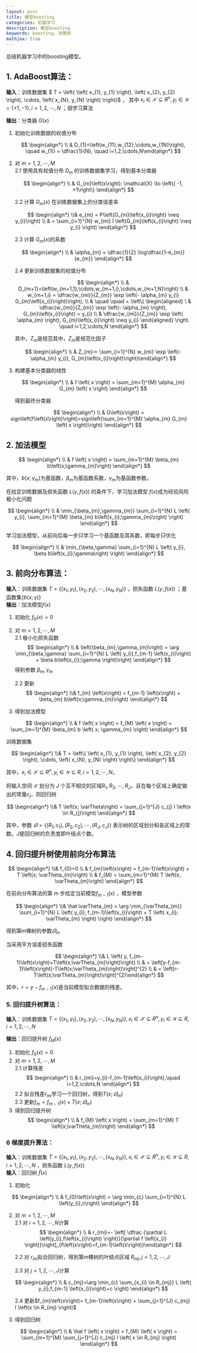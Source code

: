 ```yaml
---
layout: post
title: 模型boosting
categories: 机器学习
description: 模型boosting
keywords: boosting、决策树
mathjax: true
---
```


总结机器学习中的boosting模型。

## 1. AdaBoost算法：  

**输入**：训练数据集
$ T = \left\{ \left( x_{1}, y_{1} \right), \left( x_{2}, y_{2} \right), \cdots, \left( x_{N}, y_{N} \right) \right\}$ ，
其中 $x_{i} \in \mathcal{X} \subseteq R^{n}, y_{i} \in \mathcal{Y} = \left\{ +1, -1 \right\}, i = 1, 2, \cdots, N$ ；弱学习算法  

**输出**：分类器 $G\left(x\right)$  

1. 初始化训练数据的权值分布

    $$
    \begin{align*}  \\ & D_{1}=\left(w_{11},w_{12},\cdots,w_{1N}\right), \quad w_{1i} = \dfrac{1}{N}, \quad i=1,2,\cdots,N\end{align*}  
    $$

2. 对 $m=1,2,\cdots,M$  
    2.1 使用具有权值分布 $D_{m}$ 的训练数据集学习，得到基本分类器

    $$
    \begin{align*}  \\ & G_{m}\left(x\right): \mathcal{X} \to \left\{ -1, +1\right\} \end{align*} 
    $$

    2.2 计算 $G_{m}\left(x\right)$ 在训练数据集上的分类误差率  

    $$
    \begin{align*} \\& e_{m} = P\left(G_{m}\left(x_{i}\right) \neq y_{i}\right)
    \\ & = \sum_{i=1}^{N} w_{mi} I \left(G_{m}\left(x_{i}\right) \neq y_{i} \right) \end{align*}   
    $$

    2.3 计算 $G_{m} \left(x\right)$的系数 


    $$
    \begin{align*}  \\ & \alpha_{m} = \dfrac{1}{2} \log\dfrac{1-e_{m}}{e_{m}} \end{align*}
    $$

    2.4 更新训练数据集的权值分布

    $$
    \begin{align*}  \\ &  D_{m+1}=\left(w_{m+1,1},\cdots,w_{m+1,i},\cdots,w_{m+1,N}\right)
    \\ & w_{m+1,i} = \dfrac{w_{mi}}{Z_{m}} \exp \left(- \alpha_{m} y_{i} G_{m}\left(x_{i}\right)\right), 
    \\ & \quad \quad = \left\{
    \begin{aligned} 
    \ &  \dfrac{w_{mi}}{Z_{m}} \exp \left(- \alpha_{m} \right), G_{m}\left(x_{i}\right) = y_{i}
    \\ & \dfrac{w_{mi}}{Z_{m}} \exp \left( \alpha_{m} \right), G_{m}\left(x_{i}\right) \neq y_{i}
    \end{aligned}
    \right. \quad i=1,2,\cdots,N \end{align*}
    $$


    其中，$Z_{m}$是规范其中，$Z_{m}$是规范化因子
    
    $$
    \begin{align*}  \\ & Z_{m}＝ \sum_{i=1}^{N} w_{mi} \exp \left(- \alpha_{m} y_{i}, G_{m}\left(x_{i}\right)\right)\end{align*}  
    $$
  
3. 构建基本分类器的线性

    $$
    \begin{align*}  \\ & f \left( x \right) = \sum_{m=1}^{M} \alpha_{m} G_{m} \left( x \right) \end{align*}   
    $$

    得到最终分类器

$$
\begin{align*}  \\ & G\left(x\right) = sign\left(f\left(x\right)\right)=sign\left(\sum_{m=1}^{M} \alpha_{m} G_{m} \left( x \right)\right) \end{align*} 
$$

## 2. 加法模型

$$
\begin{align*}  \\ & f \left( x \right) = \sum_{m=1}^{M} \beta_{m} b\left(x;\gamma_{m}\right) \end{align*} 
$$


其中，$b\left(x;\gamma_{m}\right)$为基函数，$\beta_{m}$为基函数系数，$\gamma_{m}$为基函数参数。

在给定训练数据及损失函数 $L\left(y,f\left(x\right)\right)$ 的条件下，学习加法模型 $f\left(x\right)$成为经验风险极小化问题

$$
\begin{align*}  \\ & \min_{\beta_{m},\gamma_{m}} \sum_{i=1}^{N} L \left( y_{i}, \sum_{m=1}^{M} \beta_{m} b\left(x_{i};\gamma_{m}\right)  \right) \end{align*} 
$$

学习加法模型，从前向后每一步只学习一个基函数及其系数，即每步只优化

$$
\begin{align*}  \\ & \min_{\beta,\gamma} \sum_{i=1}^{N} L \left( y_{i}, \beta b\left(x_{i};\gamma\right)  \right) \end{align*} 
$$

## 3. 前向分布算法：  

**输入**：训练数据集 $T = \left\{ \left( x_{1}, y_{1} \right), \left( x_{2}, y_{2} \right), \cdots, \left( x_{N}, y_{N} \right) \right\}$ ，损失函数 $L\left(y,f\left(x\right)\right)$ ；基函数集$\left\{b\left(x;\gamma\right)\right\}$  
**输出**：加法模型$f\left(x\right)$ 
 
1. 初始化 $f_{0}\left(x\right)=0$     
2. 对 $m=1,2,\cdots,M$  
    2.1 极小化损失函数
    $$
    \begin{align*}  \\ & \left(\beta_{m},\gamma_{m}\right) = \arg \min_{\beta,\gamma} \sum_{i=1}^{N} L \left( y_{i},f_{m-1} \left(x_{i}\right) + \beta b\left(x_{i};\gamma \right)\right) \end{align*} 
    $$
    得到参数 $\beta_{m},\gamma_{m}$  
    
    2.2 更新  
    $$
    \begin{align*} \\& f_{m} \left(x\right) = f_{m-1} \left(x\right) + \beta_{m} b\left(x;\gamma_{m}\right) \end{align*}   
    $$
    
3. 得到加法模型

$$
\begin{align*}  \\ & f \left( x \right) = f_{M} \left( x \right) = \sum_{m=1}^{M} \beta_{m} b \left( x; \gamma_{m} \right) \end{align*}    
$$

训练数据集

$$
\begin{align*} \\& T = \left\{ \left( x_{1}, y_{1} \right), \left( x_{2}, y_{2} \right), \cdots, \left( x_{N}, y_{N} \right) \right\} \end{align*}   
$$

其中，$x_{i} \in \mathcal{X} \subseteq R^{n}, y_{i} \in \mathcal{Y} \subseteq R, i = 1, 2, \cdots, N$。

将输入空间 $\mathcal{X}$ 划分为 $J$ 个互不相交的区域$R_{1},R_{2},\cdots,R_{J}$，且在每个区域上确定输出的常量$c_{j}$，则回归树

$$
\begin{align*} \\& T \left(x; \varTheta\right) =  \sum_{j=1}^{J} c_{j} I \left(x \in R_{j}\right) \end{align*} 
$$

其中，参数 $\varTheta = \left\{ \left(R_{1}, c_{1}\right),\left(R_{2}, c_{2}\right),\cdots,\left(R_{J}, c_{J}\right) \right\}$ 表示树的区域划分和各区域上的常数。$J$是回归树的负责度即叶结点个数。

## 4. 回归提升树使用前向分布算法

$$
\begin{align*} \\& f_{0}=0
\\ & f_{m}\left(x\right) = f_{m-1}\left(x\right) + T \left(x; \varTheta_{m}\right) 
\\ & f_{M} = \sum_{m=1}^{M} T \left(x; \varTheta_{m}\right) \end{align*} 
$$

在前向分布算法的第 $m$ 步给定当前模型$f_{m-1}\left(x\right)$ ，模型参数

$$
\begin{align*} \\& \hat \varTheta_{m} = \arg \min_{\varTheta_{m}} \sum_{i=1}^{N} L \left( y_{i}, f_{m-1}\left(x_{i}\right) + T \left( x_{i}; \varTheta_{m} \right) \right) \end{align*} 
$$

得到第$m$棵树的参数$\hat \varTheta_{m}$

当采用平方误差损失函数

$$
\begin{align*} \\& L \left( y, f_{m-1}\left(x\right)+T\left(x;\varTheta_{m}\right)\right) 
\\ & = \left[y-f_{m-1}\left(x\right)-T\left(x;\varTheta_{m}\right)\right]^{2} 
\\ & = \left[r-T\left(x;\varTheta_{m}\right)\right]^{2}\end{align*} 
$$

其中，$r=y-f_{m-1}\left(x\right)$是当前模型拟合数据的残差。

### 5. 回归提升树算法：  
**输入**：训练数据集 $T = \left\{ \left( x_{1}, y_{1} \right), \left( x_{2}, y_{2} \right), \cdots, \left( x_{N}, y_{N} \right) \right\},x_{i} \in \mathcal{X} \subseteq R^{n}, y_{i} \in \mathcal{Y} \subseteq R, i = 1, 2, \cdots, N$  

**输出**：回归提升树 $f_{M}\left(x\right)$ 
 
1. 初始化 $f_{0}\left(x\right)=0$     
2. 对 $m=1,2,\cdots,M$  
    2.1 计算残差
    $$
    \begin{align*}  \\ & r_{mi}=y_{i}-f_{m-1}\left(x_{i}\right),\quad i=1,2,\cdots,N \end{align*}  
    $$
    2.2 拟合残差$r_{mi}$学习一个回归树，得到$T\left(x;\varTheta_{m}\right)$  
    2.3 更新$f_{m}=f_{m-1}\left(x\right)+T\left(x;\varTheta_{m}\right)$   
3. 得到回归提升树
    $$
    \begin{align*}  \\ &  f_{M} \left( x \right) = \sum_{m=1}^{M} T \left(x;\varTheta_{m}\right) \end{align*}    
    $$

### 6 梯度提升算法：  
**输入**：训练数据集 $T = \left\{ \left( x_{1}, y_{1} \right), \left( x_{2}, y_{2} \right), \cdots, \left( x_{N}, y_{N} \right) \right\},x_{i} \in \mathcal{X} \subseteq R^{n}, y_{i} \in \mathcal{Y} \subseteq R, i = 1, 2, \cdots, N$ ，损失函数 $L\left(y,f\left(x\right)\right)$  
**输入**：回归树 $\hat f\left(x\right)$  

1. 初始化

$$
\begin{align*}  \\ & f_{0}\left(x\right) = \arg \min_{c} \sum_{i=1}^{N} L \left(y_{i},c\right) \end{align*}      
$$

2. 对 $m=1,2,\cdots,M$  
    2.1 对 $i=1,2,\cdots,N$计算
    $$
    \begin{align*}  \\ & r_{mi}=- \left[ \dfrac {\partial L \left(y_{i},f\left(x_{i}\right) \right)}{\partial f \left(x_{i} \right)}\right]_{f\left(x\right)=f_{m-1}\left(x\right)}\end{align*}
    $$
    
    2.2 对 $r_{mi}$拟合回归树，得到第$m$棵树的叶结点区域 $R_{mj},j=1,2,\cdots,J$  
    
    2.3 对 $j=1,2,\cdots,J$计算
    
    $$
    \begin{align*}  \\ &  c_{mj}=\arg \min_{c} \sum_{x_{i} \in R_{mj}} L \left( y_{i},f_{m-1} \left(x_{i}\right)+c \right) \end{align*} 
    $$
    
    2.4 更新$f_{m}\left(x\right)= f_{m-1}\left(x\right) + \sum_{j=1}^{J} c_{mj} I \left(x \in R_{mj} \right)$

3. 得到回归树

$$
\begin{align*}  \\ &  \hat f \left( x \right) = f_{M} \left( x \right) = \sum_{m=1}^{M} \sum_{j=1}^{J} c_{mj} I \left( x \in R_{mj} \right) \end{align*}    
$$
